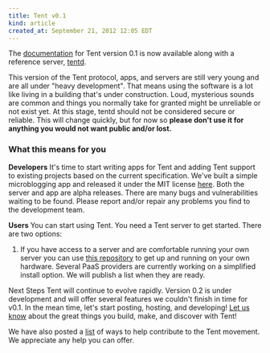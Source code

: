 ```yaml
---
title: Tent v0.1
kind: article
created_at: September 21, 2012 12:05 EDT
---
```


The [documentation](/docs) for Tent version 0.1 is now available along with a reference server, [tentd](https://github.com/tent/tentd).

This version of the Tent protocol, apps, and servers are still very young and are all under "heavy development". That means using the software is a lot like living in a building that's under construction. Loud, mysterious sounds are common and things you normally take for granted might be unreliable or not exist yet. At this stage, tentd should not be considered secure or reliable. This will change quickly, but for now so **please don't use it for anything you would not want public and/or lost.** 

### What this means for you
**Developers** It's time to start writing apps for Tent and adding Tent support to existing projects based on the current specification. We've built a simple microblogging app and released it under the MIT license [here](https://github.com/tent/tent-status). Both the server and app are alpha releases. There are many bugs and vulnerabilities waiting to be found. Please report and/or repair any problems you find to the development team.
  
**Users** You can start using Tent. You need a Tent server to get started. There are two options:

1. If you have access to a server and are comfortable running your own server you can use [this repository](https://github.com/tent/tentd) to get up and running on your own hardware. Several PaaS providers are currently working on a simplified install option. We will publish a list when they are ready.
    
Next Steps
  Tent will continue to evolve rapidly. Version 0.2 is under development and will offer several features we couldn't finish in time for v0.1. In the mean time, let's start posting, hosting, and developing! [Let us know](mailto:contact@tent.io) about the great things you build, make, and discover with Tent!

We have also posted a [list](/contribute) of ways to help contribute to the Tent movement. We appreciate any help you can offer.
